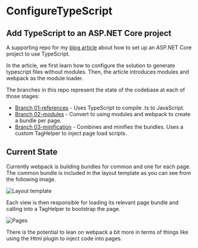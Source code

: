 # ConfigureTypeScript

## Add TypeScript to an ASP.NET Core project

A supporting repo for my [blog article](https://medium.com/@dneimke/add-typescript-to-an-asp-net-core-project-e8f7411e7b58) about how to set up an ASP.NET Core project to use TypeScript.

In the article, we first learn how to configure the solution to generate typescript files without modules.  Then, the 
article introduces modules and webpack as the module loader.

The branches in this repo represent the state of the codebase at each of those stages:

* [Branch 01-references](https://github.com/dneimke/ConfigureTypeScript/tree/01-references) - Uses TypeScript to compile .ts to JavaScript.
* [Branch 02-modules](https://github.com/dneimke/ConfigureTypeScript/tree/02-modules) - Convert to using modules and webpack to create a bundle per page.
* [Branch 03-minification](https://github.com/dneimke/ConfigureTypeScript/tree/03-minification) - Combines and minifies the bundles.  Uses a custom TagHelper to inject page load scripts.

## Current State 

Currently webpack is building bundles for common and one for each page.  The common bundle is included in the layout template
as you can see from the following image.

![Layout template](https://github.com/dneimke/ConfigureTypeScript/raw/master/src/assets/LayoutPage.jpg "Common bundle included in the layout template")

Each view is then responsible for loading its relevant page bundle and calling into a TagHelper to 
bootstrap the page.

![Pages](https://github.com/dneimke/ConfigureTypeScript/raw/master/src/assets/ContentPage.jpg "Page bundle and bootstrapping code")

There is the potential to lean on webpack a bit more in terms of things like using the Html plugin to inject code into pages.
